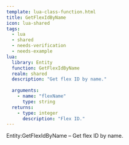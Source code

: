 ```yaml
---
template: lua-class-function.html
title: GetFlexIdByName
icon: lua-shared
tags:
  - lua
  - shared
  - needs-verification
  - needs-example
lua:
  library: Entity
  function: GetFlexIdByName
  realm: shared
  description: "Get flex ID by name."
  
  arguments:
    - name: "flexName"
      type: string
  returns:
    - type: integer
      description: "Flex ID."
---
```


<div class="lua__search__keywords">
Entity:GetFlexIdByName &#x2013; Get flex ID by name.
</div>
